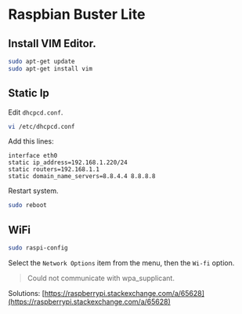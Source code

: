 # Raspbian Buster Lite

## Install VIM Editor.

```bash
sudo apt-get update
sudo apt-get install vim
```

## Static Ip

Edit `dhcpcd.conf`.

```bash
vi /etc/dhcpcd.conf
```

Add this lines:

```
interface eth0
static ip_address=192.168.1.220/24
static routers=192.168.1.1
static domain_name_servers=8.8.4.4 8.8.8.8
```

Restart system.

```bash
sudo reboot
```

## WiFi

```bash
sudo raspi-config
```

Select the `Network Options` item from the menu, then the `Wi-fi` option.

> Could not communicate with wpa_supplicant.

Solutions: [https://raspberrypi.stackexchange.com/a/65628](https://raspberrypi.stackexchange.com/a/65628)
